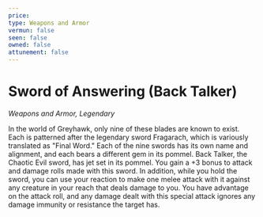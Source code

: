 ```yaml
---
price: 
type: Weapons and Armor
vermun: false
seen: false
owned: false
attunement: false
---
```

# Sword of Answering (Back Talker)

*Weapons and Armor, Legendary*

In the world of Greyhawk, only nine of these blades are known to exist. Each is patterned after the legendary sword Fragarach, which is variously translated as "Final Word." Each of the nine swords has its own name and alignment, and each bears a different gem in its pommel. Back Talker, the Chaotic Evil sword, has jet set in its pommel. You gain a +3 bonus to attack and damage rolls made with this sword. In addition, while you hold the sword, you can use your reaction to make one melee attack with it against any creature in your reach that deals damage to you. You have advantage on the attack roll, and any damage dealt with this special attack ignores any damage immunity or resistance the target has.